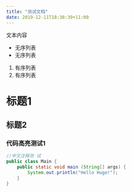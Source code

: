 ```yaml
---
title: "测试文档"
date: 2019-12-11T18:38:39+11:00
---
```

文本内容
- 无序列表
- 无序列表

1. 有序列表
1. 有序列表

# 标题1
## 标题2
### 代码高亮测试1
``` java {linenos=inline}
//中文注释测 试
public class Main {
    public static void main (String[] args) {
        System.out.println("Hello Hugo!");
    }
}
```
